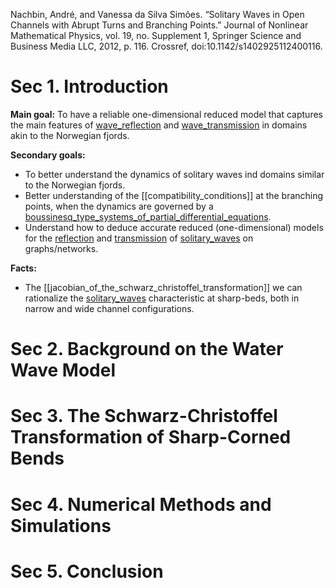 Nachbin, André, and Vanessa da Silva Simões. “Solitary Waves in Open Channels with Abrupt Turns and Branching Points.” Journal of Nonlinear Mathematical Physics, vol. 19, no. Supplement 1, Springer Science and Business Media LLC, 2012, p. 116. Crossref, doi:10.1142/s1402925112400116.

# Sec 1. Introduction

**Main goal:** To have a reliable one-dimensional reduced model that captures the main features of [wave_reflection](reflection_in_wave_dynamics.md) and [wave_transmission](transmission_in_wave_dynamics) in domains akin to the Norwegian fjords. 

**Secondary goals:** 

- To better understand the dynamics of solitary waves ind domains similar to the Norwegian fjords.
- Better understanding of the [[compatibility_conditions]] at the branching points, when the dynamics are governed by a [boussinesq_type_systems_of_partial_differential_equations](boussinesq_type_systems_of_partial_differential_equations.md).
-  Understand how to deduce accurate reduced (one-dimensional) models for the [reflection](reflection_in_wave_dynamics.md) and [transmission](transmission_in_wave_dynamics) of [solitary_waves](solitary_waves.md) on graphs/networks.


**Facts:**

- The [[jacobian_of_the_schwarz_christoffel_transformation]] we can rationalize the [solitary_waves](solitary_waves.md) characteristic at sharp-beds, both in narrow and wide channel configurations. 

# Sec 2.  Background on the Water Wave  Model

# Sec 3. The Schwarz-Christoffel Transformation of Sharp-Corned Bends

# Sec 4. Numerical Methods and Simulations

# Sec 5.  Conclusion





